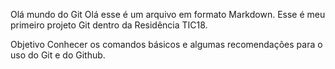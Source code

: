 Olá mundo do Git
Olá esse é um arquivo em formato Markdown. Esse é meu primeiro projeto Git dentro da Residência TIC18.

Objetivo
Conhecer os comandos básicos e algumas recomendações para o uso do Git e do Github.